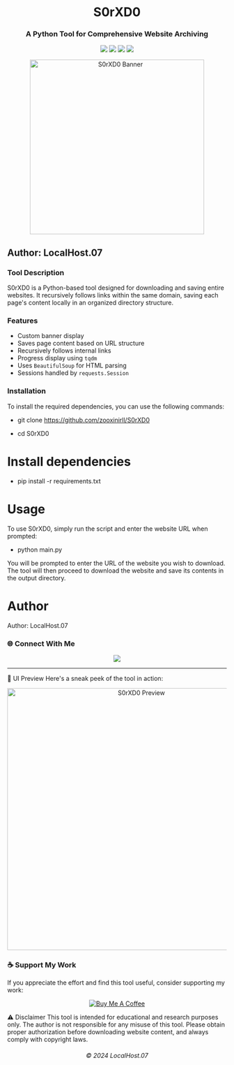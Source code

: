<h1 align="center">S0rXD0</h1>

<h3 align="center">A Python Tool for Comprehensive Website Archiving</h3>



<p align="center">

  <img src="https://img.shields.io/badge/Python-3.8%2B-blue?style=for-the-badge&logo=python" />

  <img src="https://img.shields.io/github/license/zooxinirll/S0rXD0?style=for-the-badge" />

  <img src="https://img.shields.io/github/stars/zooxinirll/S0rXD0?style=for-the-badge&logo=github" />

  <img src="https://img.shields.io/badge/Maintained-Yes-brightgreen?style=for-the-badge" />

</p>



<p align="center">

  <img src="https://media.giphy.com/media/8kdugL9NQxzOQ/giphy.gif" width="400px" alt="S0rXD0 Banner" />

</p>


## Author: LocalHost.07

### Tool Description
S0rXD0 is a Python-based tool designed for downloading and saving entire websites. It recursively follows links within the same domain, saving each page's content locally in an organized directory structure.

### Features
- Custom banner display
- Saves page content based on URL structure
- Recursively follows internal links
- Progress display using `tqdm`
- Uses `BeautifulSoup` for HTML parsing
- Sessions handled by `requests.Session`

### Installation

To install the required dependencies, you can use the following commands:

* git clone https://github.com/zooxinirll/S0rXD0
 
* cd S0rXD0

# Install dependencies

* pip install -r requirements.txt

# Usage
To use S0rXD0, simply run the script and enter the website URL when prompted:

* python main.py

You will be prompted to enter the URL of the website you wish to download. The tool will then proceed to download the website and save its contents in the output directory.

# Author 

Author: LocalHost.07

### 🌐 Connect With Me

<p align="center">
  <a href="https://www.instagram.com/h3r.10c4lh0st.07?igsh=MTRqcGNsdmN3a2FyaA==" target="_blank">
    <img src="https://img.shields.io/badge/Instagram-E4405F?style=for-the-badge&logo=instagram&logoColor=white" />
  </a>
</p>

---
🎨 UI Preview
Here's a sneak peek of the tool in action:

<p align="center">
  <img src="https://media.giphy.com/media/8kdugL9NQxzOQ/giphy.gif" width="600px" alt="S0rXD0 Preview" />
</p>

### ☕ Support My Work
If you appreciate the effort and find this tool useful, consider supporting my work:

<p align="center">
  <a href="https://www.buymeacoffee.com/LocalHost07" target="_blank">
    <img src="https://img.shields.io/badge/Buy%20Me%20a%20Coffee-F7CA88?style=for-the-badge&logo=buy-me-a-coffee&logoColor=black" alt="Buy Me A Coffee" />
  </a>
</p>
</p>
⚠️ Disclaimer
This tool is intended for educational and research purposes only. The author is not responsible for any misuse of this tool. Please obtain proper authorization before downloading website content, and always comply with copyright laws.

<h6 align="center">© 2024 LocalHost.07</h6>
